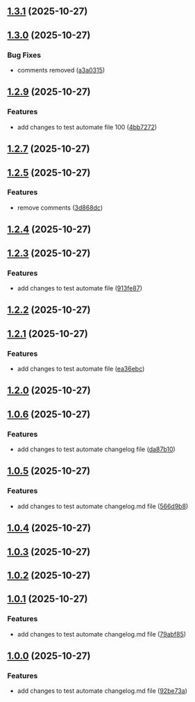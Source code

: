 ## [1.3.1](https://github.com/SantanuGarai/CICDPipelineTest/compare/1.3.0...1.3.1) (2025-10-27)

## [1.3.0](https://github.com/SantanuGarai/CICDPipelineTest/compare/1.2.9...1.3.0) (2025-10-27)


### Bug Fixes

* comments removed ([a3a0315](https://github.com/SantanuGarai/CICDPipelineTest/commit/a3a0315bf29856ebb72360cefec859abb7ac3a51))

## [1.2.9](https://github.com/SantanuGarai/CICDPipelineTest/compare/1.2.7...1.2.9) (2025-10-27)


### Features

* add changes to test automate file 100 ([4bb7272](https://github.com/SantanuGarai/CICDPipelineTest/commit/4bb72729ae237943c85243feba589cae793b9cec))

## [1.2.7](https://github.com/SantanuGarai/CICDPipelineTest/compare/1.2.5...1.2.7) (2025-10-27)

## [1.2.5](https://github.com/SantanuGarai/CICDPipelineTest/compare/1.2.4...1.2.5) (2025-10-27)


### Features

* remove comments ([3d868dc](https://github.com/SantanuGarai/CICDPipelineTest/commit/3d868dc5a972266d33e05d1e399a4b2a84ef85c3))

## [1.2.4](https://github.com/SantanuGarai/CICDPipelineTest/compare/1.2.3...1.2.4) (2025-10-27)

## [1.2.3](https://github.com/SantanuGarai/CICDPipelineTest/compare/1.2.2...1.2.3) (2025-10-27)


### Features

* add changes to test automate file ([913fe87](https://github.com/SantanuGarai/CICDPipelineTest/commit/913fe87247369893cd7ea14ee69d132d322aaf29))

## [1.2.2](https://github.com/SantanuGarai/CICDPipelineTest/compare/1.2.1...1.2.2) (2025-10-27)

## [1.2.1](https://github.com/SantanuGarai/CICDPipelineTest/compare/1.2.0...1.2.1) (2025-10-27)


### Features

* add changes to test automate file ([ea36ebc](https://github.com/SantanuGarai/CICDPipelineTest/commit/ea36ebc5bd20b2146f90eb9597b35d5abf69465f))

## [1.2.0](https://github.com/SantanuGarai/CICDPipelineTest/compare/1.0.6...1.2.0) (2025-10-27)

## [1.0.6](https://github.com/SantanuGarai/CICDPipelineTest/compare/1.0.5...1.0.6) (2025-10-27)


### Features

* add changes to test automate changelog file ([da87b10](https://github.com/SantanuGarai/CICDPipelineTest/commit/da87b1018f76aa4b1e47c17bf993f9e860d9aa86))

## [1.0.5](https://github.com/SantanuGarai/CICDPipelineTest/compare/1.0.4...1.0.5) (2025-10-27)


### Features

* add changes to test automate changelog.md file ([566d9b8](https://github.com/SantanuGarai/CICDPipelineTest/commit/566d9b8781148bdad28d987fac7b7944c06066ef))

## [1.0.4](https://github.com/SantanuGarai/CICDPipelineTest/compare/1.0.3...1.0.4) (2025-10-27)

## [1.0.3](https://github.com/SantanuGarai/CICDPipelineTest/compare/1.0.2...1.0.3) (2025-10-27)

## [1.0.2](https://github.com/SantanuGarai/CICDPipelineTest/compare/1.0.1...1.0.2) (2025-10-27)

## [1.0.1](https://github.com/SantanuGarai/CICDPipelineTest/compare/1.0.0...1.0.1) (2025-10-27)


### Features

* add changes to test automate changelog.md file ([79abf85](https://github.com/SantanuGarai/CICDPipelineTest/commit/79abf8528d33fd62432ea07b25d1d2af57f03e59))

## [1.0.0](https://github.com/SantanuGarai/CICDPipelineTest/compare/92be73a98993daef54ec99a18704110d96d13ebc...1.0.0) (2025-10-27)


### Features

* add changes to test automate changelog.md file ([92be73a](https://github.com/SantanuGarai/CICDPipelineTest/commit/92be73a98993daef54ec99a18704110d96d13ebc))

